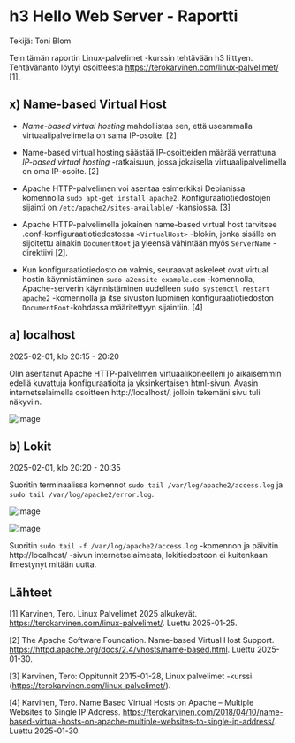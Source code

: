 # h3 Hello Web Server - Raportti
Tekijä: Toni Blom

Tein tämän raportin Linux-palvelimet -kurssin tehtävään h3 liittyen. Tehtävänanto löytyi osoitteesta https://terokarvinen.com/linux-palvelimet/ [1].

## x) Name-based Virtual Host

* *Name-based virtual hosting* mahdollistaa sen, että useammalla virtuaalipalvelimella on sama IP-osoite. [2]

* Name-based virtual hosting säästää IP-osoitteiden määrää verrattuna *IP-based virtual hosting* -ratkaisuun, jossa jokaisella virtuaalipalvelimella on oma IP-osoite. [2]

* Apache HTTP-palvelimen voi asentaa esimerkiksi Debianissa komennolla `sudo apt-get install apache2`. Konfiguraatiotiedostojen sijainti on `/etc/apache2/sites-available/` -kansiossa. [3]

* Apache HTTP-palvelimella jokainen name-based virtual host tarvitsee .conf-konfiguraatiotiedostossa `<VirtualHost>` -blokin, jonka sisälle on sijoitettu ainakin `DocumentRoot` ja yleensä vähintään myös `ServerName` -direktiivi [2].

* Kun konfiguraatiotiedosto on valmis, seuraavat askeleet ovat virtual hostin käynnistäminen `sudo a2ensite example.com` -komennolla, Apache-serverin käynnistäminen uudelleen `sudo systemctl restart apache2` -komennolla ja itse sivuston luominen konfiguraatiotiedoston `DocumentRoot`-kohdassa määritettyyn sijaintiin. [4]

## a) localhost

2025-02-01, klo 20:15 - 20:20

Olin asentanut Apache HTTP-palvelimen virtuaalikoneelleni jo aikaisemmin edellä kuvattuja konfiguraatioita ja yksinkertaisen html-sivun. Avasin internetselaimella osoitteen http://localhost/, jolloin tekemäni sivu tuli näkyviin.

![image](https://github.com/user-attachments/assets/f41bb18b-e0a8-4cc0-804e-1d47222d1da4)

## b) Lokit

2025-02-01, klo 20:20 - 20:35

Suoritin terminaalissa komennot `sudo tail /var/log/apache2/access.log` ja `sudo tail /var/log/apache2/error.log`.

![image](https://github.com/user-attachments/assets/cb6ccd68-9545-4cc7-aaee-af5014bfbf04)

![image](https://github.com/user-attachments/assets/257ab9e2-eeb1-453a-8604-352708489dc2)

Suoritin `sudo tail -f /var/log/apache2/access.log` -komennon ja päivitin http://localhost/ -sivun internetselaimesta, lokitiedostoon ei kuitenkaan ilmestynyt mitään uutta.

## Lähteet

[1] Karvinen, Tero. Linux Palvelimet 2025 alkukevät. https://terokarvinen.com/linux-palvelimet/. Luettu 2025-01-25.

[2] The Apache Software Foundation. Name-based Virtual Host Support. https://httpd.apache.org/docs/2.4/vhosts/name-based.html. Luettu 2025-01-30.

[3] Karvinen, Tero: Oppitunnit 2015-01-28, Linux palvelimet -kurssi (https://terokarvinen.com/linux-palvelimet/). 

[4] Karvinen, Tero. Name Based Virtual Hosts on Apache – Multiple Websites to Single IP Address. https://terokarvinen.com/2018/04/10/name-based-virtual-hosts-on-apache-multiple-websites-to-single-ip-address/. Luettu 2025-01-30.

